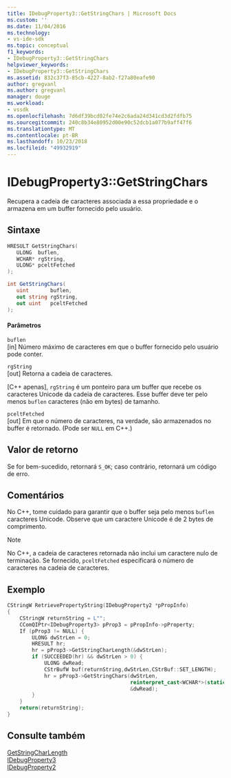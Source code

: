 ```yaml
---
title: IDebugProperty3::GetStringChars | Microsoft Docs
ms.custom: ''
ms.date: 11/04/2016
ms.technology:
- vs-ide-sdk
ms.topic: conceptual
f1_keywords:
- IDebugProperty3::GetStringChars
helpviewer_keywords:
- IDebugProperty3::GetStringChars
ms.assetid: 832c37f3-85cb-4227-8ab2-f27a80eafe90
author: gregvanl
ms.author: gregvanl
manager: douge
ms.workload:
- vssdk
ms.openlocfilehash: 7d6df39bcd02fe74e2c6ada24d341cd3d2fdfb75
ms.sourcegitcommit: 240c8b34e80952d00e90c52dcb1a077b9aff47f6
ms.translationtype: MT
ms.contentlocale: pt-BR
ms.lasthandoff: 10/23/2018
ms.locfileid: "49932919"
---
```

# <a name="idebugproperty3getstringchars"></a>IDebugProperty3::GetStringChars
Recupera a cadeia de caracteres associada a essa propriedade e o armazena em um buffer fornecido pelo usuário.  
  
## <a name="syntax"></a>Sintaxe  
  
```cpp  
HRESULT GetStringChars(  
   ULONG  buflen,  
   WCHAR* rgString,  
   ULONG* pceltFetched  
);  
```  
  
```csharp  
int GetStringChars(  
   uint       buflen,   
   out string rgString,   
   out uint   pceltFetched  
);  
```  
  
#### <a name="parameters"></a>Parâmetros  
 `buflen`  
 [in] Número máximo de caracteres em que o buffer fornecido pelo usuário pode conter.  
  
 `rgString`  
 [out] Retorna a cadeia de caracteres.  
  
 [C++ apenas], `rgString` é um ponteiro para um buffer que recebe os caracteres Unicode da cadeia de caracteres. Esse buffer deve ter pelo menos `buflen` caracteres (não em bytes) de tamanho.  
  
 `pceltFetched`  
 [out] Em que o número de caracteres, na verdade, são armazenados no buffer é retornado. (Pode ser `NULL` em C++.)  
  
## <a name="return-value"></a>Valor de retorno  
 Se for bem-sucedido, retornará `S_OK`; caso contrário, retornará um código de erro.  
  
## <a name="remarks"></a>Comentários  
 No C++, tome cuidado para garantir que o buffer seja pelo menos `buflen` caracteres Unicode. Observe que um caractere Unicode é de 2 bytes de comprimento.  
  
> [!NOTE]
>  No C++, a cadeia de caracteres retornada não inclui um caractere nulo de terminação. Se fornecido, `pceltFetched` especificará o número de caracteres na cadeia de caracteres.  
  
## <a name="example"></a>Exemplo  
 
```cpp  
CStringW RetrievePropertyString(IDebugProperty2 *pPropInfo)  
{  
    CStringW returnString = L"";  
    CComQIPtr<IDebugProperty3> pProp3 = pPropInfo->pProperty;  
    If (pProp3 != NULL) {  
        ULONG dwStrLen = 0;  
        HRESULT hr;  
        hr = pProp3->GetStringCharLength(&dwStrLen);  
        if (SUCCEEDED(hr) && dwStrLen > 0) {  
            ULONG dwRead;  
            CStrBufW buf(returnString,dwStrLen,CStrBuf::SET_LENGTH);  
            hr = pProp3->GetStringChars(dwStrLen,  
                                        reinterpret_cast<WCHAR*>(static_cast<CStringW::PXSTR>(buf)),  
                                        &dwRead);  
        }  
    }  
    return(returnString);
}
```    
  
## <a name="see-also"></a>Consulte também  
 [GetStringCharLength](../../../extensibility/debugger/reference/idebugproperty3-getstringcharlength.md)   
 [IDebugProperty3](../../../extensibility/debugger/reference/idebugproperty3.md)   
 [IDebugProperty2](../../../extensibility/debugger/reference/idebugproperty2.md)